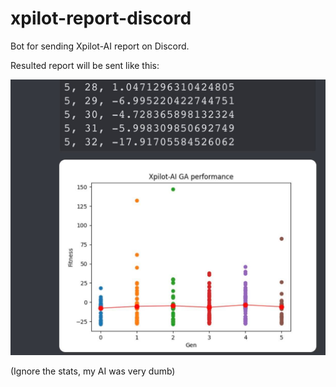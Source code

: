 # xpilot-report-discord

Bot for sending Xpilot-AI report on Discord.

Resulted report will be sent like this:

![Xpilot-AI Report](Xpilot-ai.jpg)

(Ignore the stats, my AI was very dumb)

